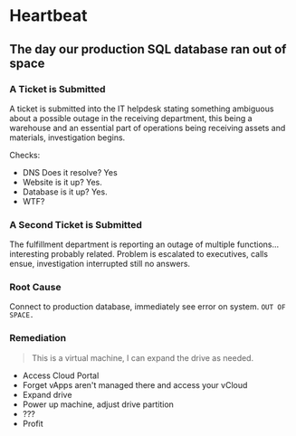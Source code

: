 # Heartbeat
## The day our production SQL database ran out of space

### A Ticket is Submitted

A ticket is submitted into the IT helpdesk stating something ambiguous about a possible outage in the receiving department, this being a warehouse and an essential part of operations being receiving assets and materials, investigation begins.

Checks:
- DNS Does it resolve? Yes
- Website is it up? Yes.
- Database is it up? Yes.
- WTF?

### A Second Ticket is Submitted

The fulfillment department is reporting an outage of multiple functions... interesting probably related. Problem is escalated to executives, calls ensue, investigation interrupted still no answers.

### Root Cause
Connect to production database, immediately see error on system. 
`OUT OF SPACE.`

### Remediation
> This is a virtual machine, I can expand the drive as needed.
- Access Cloud Portal
- Forget vApps aren't managed there and access your vCloud
- Expand drive
- Power up machine, adjust drive partition
- ???
- Profit


